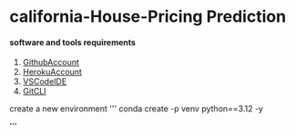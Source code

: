# california-House-Pricing Prediction

#### software and tools requirements

1. [GithubAccount](https://github.com)
2. [HerokuAccount](https://heroku.com)
3. [VSCodeIDE](https://code.visualstudio.com/)
4. [GitCLI](https://git-scm.com/book/en/v2/Getting-Started-The-Command-Line) 

create a new environment
'''
conda create -p venv python==3.12 -y

'''
